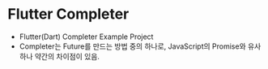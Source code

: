 # Flutter Completer
 - Flutter(Dart) Completer Example Project
 - Completer는 Future를 만드는 방법 중의 하나로, JavaScript의 Promise와 유사하나 약간의 차이점이 있음.
